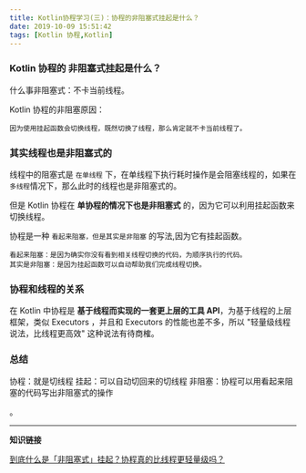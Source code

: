 ```yaml
---
title: Kotlin协程学习(三)：协程的非阻塞式挂起是什么？
date: 2019-10-09 15:51:42
tags: [Kotlin 协程,Kotlin]
---
```





### Kotlin 协程的 非阻塞式挂起是什么？

什么事非阻塞式：不卡当前线程。

Kotlin 协程的非阻塞原因：

    因为使用挂起函数会切换线程，既然切换了线程，那么肯定就不卡当前线程了。


### 其实线程也是非阻塞式的

线程中的阻塞式是 `在单线程` 下，在单线程下执行耗时操作是会阻塞线程的，如果在`多线程`情况下，那么此时的线程也是非阻塞式的。
<!-- more -->
但是 Kotlin 协程在 **单协程的情况下也是非阻塞式** 的，因为它可以利用挂起函数来切换线程。

协程是一种 `看起来阻塞，但是其实是非阻塞` 的写法,因为它有挂起函数。

    看起来阻塞：是因为确实你没有看到相关线程切换的代码，为顺序执行的代码。
    其实是非阻塞：是因为挂起函数可以自动帮助我们完成线程切换。



### 协程和线程的关系


在 Kotlin 中协程是 **基于线程而实现的一套更上层的工具 API**，为基于线程的上层框架，类似 Executors ，并且和 Executors 的性能也差不多，所以 "轻量级线程说法，比线程更高效" 这种说法有待商榷。

### 总结

协程：就是切线程
挂起：可以自动切回来的切线程
非阻塞：协程可以用看起来阻塞的代码写出非阻塞式的操作



。



----

**知识链接**


[到底什么是「非阻塞式」挂起？协程真的比线程更轻量级吗？](https://www.bilibili.com/video/av69354029)